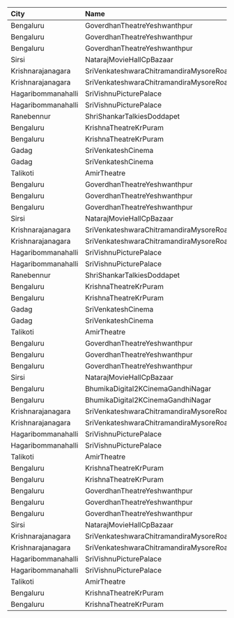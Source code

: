 | City               | Name                                    | Language |  Time | Type        | Price | Capacity | Booked |
| :----------------- | :-------------------------------------- | :------- | ----: | :---------- | ----: | -------: | -----: |
| Bengaluru          | GoverdhanTheatreYeshwanthpur            | Kannada  | 10:00 | Balcony     |  120₹ |      307 |    226 |
| Bengaluru          | GoverdhanTheatreYeshwanthpur            | Kannada  | 10:00 | FirstClass  |   80₹ |      555 |    555 |
| Bengaluru          | GoverdhanTheatreYeshwanthpur            | Kannada  | 10:00 | SecondClass |   40₹ |      202 |    202 |
| Sirsi              | NatarajMovieHallCpBazaar                | Kannada  | 10:00 | Balcony     |  150₹ |      160 |    116 |
| Krishnarajanagara  | SriVenkateshwaraChitramandiraMysoreRoad | Kannada  | 10:30 | Balcony     |  100₹ |      109 |     59 |
| Krishnarajanagara  | SriVenkateshwaraChitramandiraMysoreRoad | Kannada  | 10:30 | First       |   80₹ |      600 |    392 |
| Hagaribommanahalli | SriVishnuPicturePalace                  | Kannada  | 11:00 | Balcony     |   81₹ |      200 |    150 |
| Hagaribommanahalli | SriVishnuPicturePalace                  | Kannada  | 11:00 | SecondClass |   81₹ |      300 |    250 |
| Ranebennur         | ShriShankarTalkiesDoddapet              | Kannada  | 11:00 | Balcony     |  100₹ |       40 |      0 |
| Bengaluru          | KrishnaTheatreKrPuram                   | Kannada  | 11:15 | Balcony     |  120₹ |      271 |    257 |
| Bengaluru          | KrishnaTheatreKrPuram                   | Kannada  | 11:15 | FirstClass  |   50₹ |      600 |    600 |
| Gadag              | SriVenkateshCinema                      | Kannada  | 11:45 | Gold        |  100₹ |      244 |      2 |
| Gadag              | SriVenkateshCinema                      | Kannada  | 11:45 | Platinum    |  100₹ |       46 |      4 |
| Talikoti           | AmirTheatre                             | Kannada  | 12:00 | DressCircle |   80₹ |      250 |    150 |
| Bengaluru          | GoverdhanTheatreYeshwanthpur            | Kannada  | 13:00 | Balcony     |  120₹ |      307 |    226 |
| Bengaluru          | GoverdhanTheatreYeshwanthpur            | Kannada  | 13:00 | FirstClass  |   80₹ |      555 |    555 |
| Bengaluru          | GoverdhanTheatreYeshwanthpur            | Kannada  | 13:00 | SecondClass |   40₹ |      202 |    202 |
| Sirsi              | NatarajMovieHallCpBazaar                | Kannada  | 13:00 | Balcony     |  150₹ |      160 |    116 |
| Krishnarajanagara  | SriVenkateshwaraChitramandiraMysoreRoad | Kannada  | 13:30 | Balcony     |  100₹ |      109 |     59 |
| Krishnarajanagara  | SriVenkateshwaraChitramandiraMysoreRoad | Kannada  | 13:30 | First       |   80₹ |      600 |    392 |
| Hagaribommanahalli | SriVishnuPicturePalace                  | Kannada  | 14:00 | Balcony     |   81₹ |      200 |    150 |
| Hagaribommanahalli | SriVishnuPicturePalace                  | Kannada  | 14:00 | SecondClass |   81₹ |      300 |    250 |
| Ranebennur         | ShriShankarTalkiesDoddapet              | Kannada  | 14:00 | Balcony     |  100₹ |       40 |      0 |
| Bengaluru          | KrishnaTheatreKrPuram                   | Kannada  | 14:30 | Balcony     |  120₹ |      271 |    257 |
| Bengaluru          | KrishnaTheatreKrPuram                   | Kannada  | 14:30 | FirstClass  |   50₹ |      600 |    600 |
| Gadag              | SriVenkateshCinema                      | Kannada  | 15:00 | Gold        |  100₹ |      244 |      2 |
| Gadag              | SriVenkateshCinema                      | Kannada  | 15:00 | Platinum    |  100₹ |       46 |      4 |
| Talikoti           | AmirTheatre                             | Kannada  | 15:00 | DressCircle |   80₹ |      250 |    150 |
| Bengaluru          | GoverdhanTheatreYeshwanthpur            | Kannada  | 16:00 | Balcony     |  120₹ |      307 |    226 |
| Bengaluru          | GoverdhanTheatreYeshwanthpur            | Kannada  | 16:00 | FirstClass  |   80₹ |      555 |    555 |
| Bengaluru          | GoverdhanTheatreYeshwanthpur            | Kannada  | 16:00 | SecondClass |   40₹ |      202 |    202 |
| Sirsi              | NatarajMovieHallCpBazaar                | Kannada  | 16:00 | Balcony     |  150₹ |      160 |    116 |
| Bengaluru          | BhumikaDigital2KCinemaGandhiNagar       | Kannada  | 16:15 | Balcony     |  150₹ |      318 |    262 |
| Bengaluru          | BhumikaDigital2KCinemaGandhiNagar       | Kannada  | 16:15 | Middle      |  120₹ |      576 |    512 |
| Krishnarajanagara  | SriVenkateshwaraChitramandiraMysoreRoad | Kannada  | 16:30 | Balcony     |  100₹ |      109 |     59 |
| Krishnarajanagara  | SriVenkateshwaraChitramandiraMysoreRoad | Kannada  | 16:30 | First       |   80₹ |      600 |    392 |
| Hagaribommanahalli | SriVishnuPicturePalace                  | Kannada  | 18:00 | Balcony     |   81₹ |      200 |    150 |
| Hagaribommanahalli | SriVishnuPicturePalace                  | Kannada  | 18:00 | SecondClass |   81₹ |      300 |    250 |
| Talikoti           | AmirTheatre                             | Kannada  | 18:00 | DressCircle |   80₹ |      250 |    150 |
| Bengaluru          | KrishnaTheatreKrPuram                   | Kannada  | 18:15 | Balcony     |  120₹ |      271 |    257 |
| Bengaluru          | KrishnaTheatreKrPuram                   | Kannada  | 18:15 | FirstClass  |   50₹ |      600 |    600 |
| Bengaluru          | GoverdhanTheatreYeshwanthpur            | Kannada  | 19:00 | Balcony     |  120₹ |      307 |    226 |
| Bengaluru          | GoverdhanTheatreYeshwanthpur            | Kannada  | 19:00 | FirstClass  |   80₹ |      555 |    555 |
| Bengaluru          | GoverdhanTheatreYeshwanthpur            | Kannada  | 19:00 | SecondClass |   40₹ |      202 |    202 |
| Sirsi              | NatarajMovieHallCpBazaar                | Kannada  | 19:00 | Balcony     |  150₹ |      160 |    116 |
| Krishnarajanagara  | SriVenkateshwaraChitramandiraMysoreRoad | Kannada  | 19:30 | Balcony     |  100₹ |      109 |     59 |
| Krishnarajanagara  | SriVenkateshwaraChitramandiraMysoreRoad | Kannada  | 19:30 | First       |   80₹ |      600 |    392 |
| Hagaribommanahalli | SriVishnuPicturePalace                  | Kannada  | 21:00 | Balcony     |   81₹ |      200 |    150 |
| Hagaribommanahalli | SriVishnuPicturePalace                  | Kannada  | 21:00 | SecondClass |   81₹ |      300 |    250 |
| Talikoti           | AmirTheatre                             | Kannada  | 21:00 | DressCircle |   80₹ |      250 |    150 |
| Bengaluru          | KrishnaTheatreKrPuram                   | Kannada  | 21:30 | Balcony     |  120₹ |      271 |    257 |
| Bengaluru          | KrishnaTheatreKrPuram                   | Kannada  | 21:30 | FirstClass  |   50₹ |      600 |    600 |